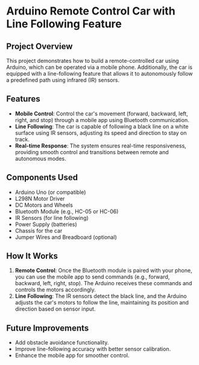 # Arduino Remote Control Car with Line Following Feature

## Project Overview

This project demonstrates how to build a remote-controlled car using Arduino, which can be operated via a mobile phone. Additionally, the car is equipped with a line-following feature that allows it to autonomously follow a predefined path using infrared (IR) sensors.

## Features

- **Mobile Control**: Control the car's movement (forward, backward, left, right, and stop) through a mobile app using Bluetooth communication.
- **Line Following**: The car is capable of following a black line on a white surface using IR sensors, adjusting its speed and direction to stay on track.
- **Real-time Response**: The system ensures real-time responsiveness, providing smooth control and transitions between remote and autonomous modes.

## Components Used

- Arduino Uno (or compatible)
- L298N Motor Driver
- DC Motors and Wheels
- Bluetooth Module (e.g., HC-05 or HC-06)
- IR Sensors (for line following)
- Power Supply (batteries)
- Chassis for the car
- Jumper Wires and Breadboard (optional)

## How It Works

1. **Remote Control**: Once the Bluetooth module is paired with your phone, you can use the mobile app to send commands (e.g., forward, backward, left, right, stop). The Arduino receives these commands and controls the motors accordingly.
2. **Line Following**: The IR sensors detect the black line, and the Arduino adjusts the car's motors to follow the line, maintaining its position and direction based on sensor input.

## Future Improvements

- Add obstacle avoidance functionality.
- Improve line-following accuracy with better sensor calibration.
- Enhance the mobile app for smoother control.

